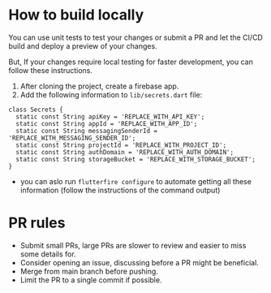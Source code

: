 # How to build locally

You can use unit tests to test your changes or submit a PR and let the CI/CD build and deploy a preview of your changes.

But, If your changes require local testing for faster development, you can follow these instructions.

1. After cloning the project, create a firebase app.
1. Add the following information to `lib/secrets.dart` file:
```
class Secrets {
  static const String apiKey = 'REPLACE_WITH_API_KEY';
  static const String appId = 'REPLACE_WITH_APP_ID';
  static const String messagingSenderId = 'REPLACE_WITH_MESSAGING_SENDER_ID';
  static const String projectId = 'REPLACE_WITH_PROJECT_ID';
  static const String authDomain = 'REPLACE_WITH_AUTH_DOMAIN';
  static const String storageBucket = 'REPLACE_WITH_STORAGE_BUCKET';
}
```
  - you can aslo run `flutterfire configure` to automate getting all these information (follow the instructions of the command output)

# PR rules

- Submit small PRs, large PRs are slower to review and easier to miss some details for.
- Consider opening an issue, discussing before a PR might be beneficial.
- Merge from main branch before pushing.
- Limit the PR to a single commit if possible.
